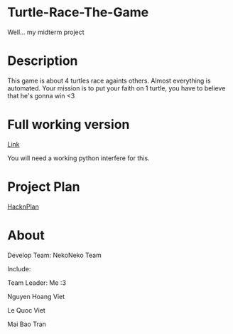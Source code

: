# Turtle-Race-The-Game
Well... my midterm project


# Description
This game is about 4 turtles race againts others. Almost everything is automated. Your mission is to put your faith on 1 turtle, you have to believe that he's gonna win <3 


# Full working version
[Link](https://drive.google.com/file/d/1VQMAfXawVtrpWHv8xQahQZqWwXhAac0j/view?usp=sharing)


You will need a working python interfere for this.


# Project Plan
[HacknPlan](https://app.hacknplan.com/p/49560/summary)


# About
Develop Team: NekoNeko Team


Include:


Team Leader: Me :3 


Nguyen Hoang Viet


Le Quoc Viet


Mai Bao Tran
